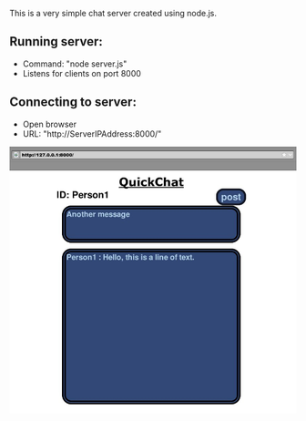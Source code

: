This is a very simple chat server created using node.js.
## Running server: 
- Command: "node server.js"
- Listens for clients on port 8000

## Connecting to server:
- Open browser
- URL: "http://ServerIPAddress:8000/"

![Alt text](screenshot.jpg)


